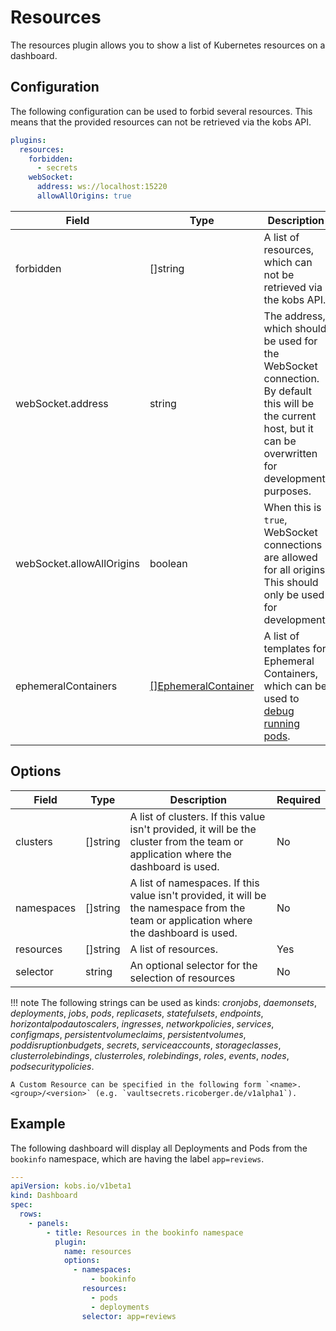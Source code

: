 # Resources

The resources plugin allows you to show a list of Kubernetes resources on a dashboard.

## Configuration

The following configuration can be used to  forbid several resources. This means that the provided resources can not be retrieved via the kobs API.

```yaml
plugins:
  resources:
    forbidden:
      - secrets
    webSocket:
      address: ws://localhost:15220
      allowAllOrigins: true
```

| Field | Type | Description | Required |
| ----- | ---- | ----------- | -------- |
| forbidden | []string | A list of resources, which can not be retrieved via the kobs API. | No |
| webSocket.address | string | The address, which should be used for the WebSocket connection. By default this will be the current host, but it can be overwritten for development purposes. | No |
| webSocket.allowAllOrigins | boolean | When this is `true`, WebSocket connections are allowed for all origins. This should only be used for development. | No |
| ephemeralContainers | [[]EphemeralContainer](https://kubernetes.io/docs/reference/generated/kubernetes-api/v1.21/#ephemeralcontainer-v1-core) | A list of templates for Ephemeral Containers, which can be used to [debug running pods](https://kubernetes.io/docs/tasks/debug-application-cluster/debug-running-pod/#ephemeral-container). | No |

## Options

| Field | Type | Description | Required |
| ----- | ---- | ----------- | -------- |
| clusters | []string | A list of clusters. If this value isn't provided, it will be the cluster from the team or application where the dashboard is used. | No |
| namespaces | []string | A list of namespaces. If this value isn't provided, it will be the namespace from the team or application where the dashboard is used. | No |
| resources | []string | A list of resources. | Yes |
| selector | string | An optional selector for the selection of resources | No |

!!! note
    The following strings can be used as kinds: *cronjobs*, *daemonsets*, *deployments*, *jobs*, *pods*, *replicasets*, *statefulsets*, *endpoints*, *horizontalpodautoscalers*, *ingresses*, *networkpolicies*, *services*, *configmaps*, *persistentvolumeclaims*, *persistentvolumes*, *poddisruptionbudgets*, *secrets*, *serviceaccounts*, *storageclasses*, *clusterrolebindings*, *clusterroles*, *rolebindings*, *roles*, *events*, *nodes*, *podsecuritypolicies*.

    A Custom Resource can be specified in the following form `<name>.<group>/<version>` (e.g. `vaultsecrets.ricoberger.de/v1alpha1`).

## Example

The following dashboard will display all Deployments and Pods from the `bookinfo` namespace, which are having the label `app=reviews`.

```yaml
---
apiVersion: kobs.io/v1beta1
kind: Dashboard
spec:
  rows:
    - panels:
        - title: Resources in the bookinfo namespace
          plugin:
            name: resources
            options:
              - namespaces:
                  - bookinfo
                resources:
                  - pods
                  - deployments
                selector: app=reviews
```
